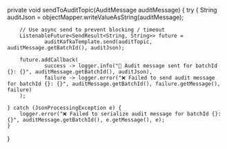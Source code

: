 private void sendToAuditTopic(AuditMessage auditMessage) {
    try {
        String auditJson = objectMapper.writeValueAsString(auditMessage);

        // Use async send to prevent blocking / timeout
        ListenableFuture<SendResult<String, String>> future =
                auditKafkaTemplate.send(auditTopic, auditMessage.getBatchId(), auditJson);

        future.addCallback(
                success -> logger.info("📣 Audit message sent for batchId {}: {}", auditMessage.getBatchId(), auditJson),
                failure -> logger.error("❌ Failed to send audit message for batchId {}: {}", auditMessage.getBatchId(), failure.getMessage(), failure)
        );

    } catch (JsonProcessingException e) {
        logger.error("❌ Failed to serialize audit message for batchId {}: {}", auditMessage.getBatchId(), e.getMessage(), e);
    }
}
